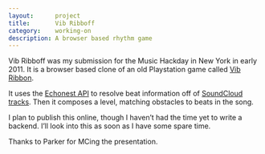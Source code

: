 ```yaml
---
layout:      project
title:       Vib Ribboff
category:    working-on
description: A browser based rhythm game
---
```


Vib Ribboff was my submission for the Music Hackday in New York in early 2011. It is a browser based clone of an old Playstation game called [Vib Ribbon][vib_ribbon].

It uses the [Echonest API][echonest_api] to resolve beat information off of [SoundCloud tracks][soundcloud_tracks]. Then it composes a level, matching obstacles to beats in the song.

I plan to publish this online, though I haven’t had the time yet to write a backend. I’ll look into this as soon as I have some spare time.

<div class="embed" data-url="https://youtube.com/watch?v=K6BhnFegmb0">

</div>

Thanks to Parker for MCing the presentation.

[vib_ribbon]:        http://www.vib-ribbon.com
[echonest_api]:      http://developer.echonest.com
[soundcloud_tracks]: http://soundcloud.com/tracks
